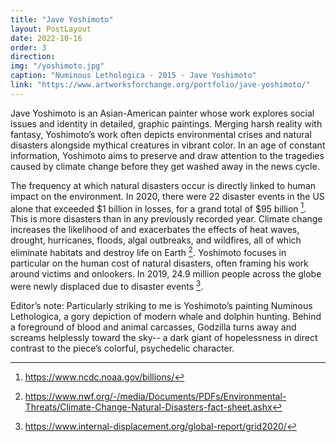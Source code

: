 ```yaml
---
title: "Jave Yoshimoto"
layout: PostLayout
date: 2022-10-16
order: 3
direction:
img: "/yoshimoto.jpg"
caption: "Numinous Lethologica - 2015 - Jave Yoshimoto"
link: "https://www.artworksforchange.org/portfolio/jave-yoshimoto/"
---
```


Jave Yoshimoto is an Asian-American painter whose work explores social issues and identity in detailed, graphic paintings.  Merging harsh reality with fantasy, Yoshimoto’s work often depicts environmental crises and natural disasters alongside mythical creatures in vibrant color. In an age of constant information, Yoshimoto aims to preserve and draw attention to the tragedies caused by climate change before they get washed away in the news cycle. 

The frequency at which natural disasters occur is directly linked to human impact on the environment. In 2020, there were 22 disaster events in the US alone that exceeded $1 billion in losses, for a grand total of $95 billion [^1]. This is more disasters than in any previously recorded year. Climate change increases the likelihood of and exacerbates the effects of heat waves, drought, hurricanes, floods, algal outbreaks, and wildfires, all of which eliminate habitats and destroy life on Earth [^2]. Yoshimoto focuses in particular on the human cost of natural disasters, often framing his work around victims and onlookers. In 2019, 24.9 million people across the globe were newly displaced due to disaster events [^3]. 

Editor’s note: Particularly striking to me is Yoshimoto’s painting Numinous Lethologica, a gory depiction of modern whale and dolphin hunting. Behind a foreground of blood and animal carcasses, Godzilla turns away and screams helplessly toward the sky-- a dark giant of hopelessness in direct contrast to the piece’s colorful, psychedelic character. 

[^1]: <https://www.ncdc.noaa.gov/billions/>
[^2]: <https://www.nwf.org/-/media/Documents/PDFs/Environmental-Threats/Climate-Change-Natural-Disasters-fact-sheet.ashx>
[^3]: <https://www.internal-displacement.org/global-report/grid2020/>
